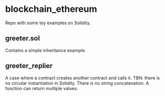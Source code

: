 # blockchain_ethereum

Repo with some toy examples on Solidity.

## greeter.sol
Contains a simple inheritance example.

## greeter_replier
A case where a contract creates another contract and calls it.
TBN: there is no circular instantiation in Solidity. There is no string concatenation. A function can return multiple values.
